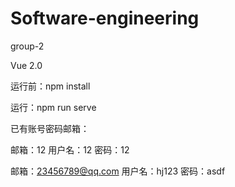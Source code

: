 # Software-engineering
group-2

Vue 2.0

运行前：npm install

运行：npm run serve

已有账号密码邮箱：

邮箱：12
用户名：12
密码：12

邮箱：23456789@qq.com
用户名：hj123
密码：asdf

